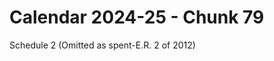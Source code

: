 # Calendar 2024-25 - Chunk 79

<!-- Chunk tokens: 13, Enriched tokens: 15 -->

Schedule 2
(Omitted as spent-E.R. 2 of 2012)